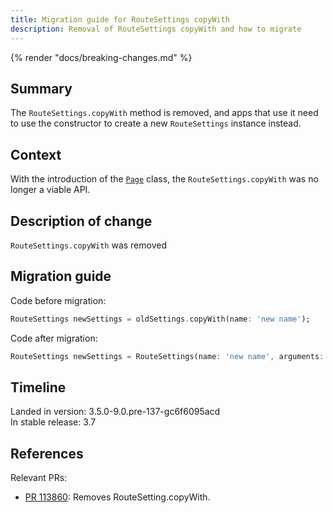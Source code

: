 ```yaml
---
title: Migration guide for RouteSettings copyWith
description: Removal of RouteSettings copyWith and how to migrate
---
```


{% render "docs/breaking-changes.md" %}

## Summary

The `RouteSettings.copyWith` method is removed, and apps that use
it need to use the constructor to create a new `RouteSettings`
instance instead.

## Context

With the introduction of the [`Page`][] class,
the `RouteSettings.copyWith` was no longer a viable API.

## Description of change

`RouteSettings.copyWith` was removed

## Migration guide

Code before migration:

```dart
RouteSettings newSettings = oldSettings.copyWith(name: 'new name');
```

Code after migration:

```dart
RouteSettings newSettings = RouteSettings(name: 'new name', arguments: oldSettings.arguments);
```

## Timeline

Landed in version: 3.5.0-9.0.pre-137-gc6f6095acd<br>
In stable release: 3.7

## References

Relevant PRs:

* [PR 113860][]: Removes RouteSetting.copyWith.

[PR 113860]: {{site.repo.flutter}}/pull/113860
[`Page`]: {{site.api}}/flutter/widgets/Page-class.html

